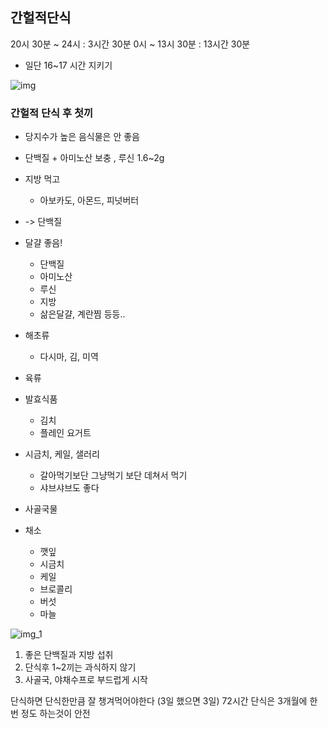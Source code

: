 ## 간헐적단식
20시 30분 ~ 24시  : 3시간 30분 
0시 ~ 13시 30분   : 13시간 30분
* 일단 16~17 시간 지키기

![img](https://github.com/user-attachments/assets/2fdedbee-7ebf-457b-812b-dfef2e45abfe)


### 간헐적 단식 후 첫끼
* 당지수가 높은 음식물은 안 좋음
* 단백질 + 아미노산 보충 , 루신 1.6~2g
* 지방 먹고 
  * 아보카도, 아몬드, 피넛버터 
* -> 단백질

* 달걀 좋음!
  * 단백질
  * 아미노산
  * 루신
  * 지방
  * 삶은달걀, 계란찜 등등..

* 해초류
  * 다시마, 김, 미역
* 육류
* 발효식품
  * 김치
  * 플레인 요거트
* 시금치, 케일, 샐러리
  * 갈아먹기보단 그냥먹기 보단 데쳐서 먹기
  * 샤브샤브도 좋다
  
* 사골국물
* 채소
  * 깻잎
  * 시금치
  * 케일
  * 브로콜리
  * 버섯
  * 마늘


![img_1](https://github.com/user-attachments/assets/7ffc50cf-0cf1-45e0-8bde-f2667e46dd33)
1. 좋은 단백질과 지방 섭취
2. 단식후 1~2끼는 과식하지 않기
3. 사골국, 야채수프로 부드럽게 시작

단식하면 단식한만큼 잘 챙겨먹어야한다 (3일 했으면 3일)
72시간 단식은 3개월에 한 번 정도 하는것이 안전